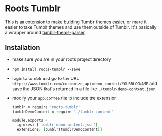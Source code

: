 # Roots Tumblr
This is an extension to make building Tumblr themes easier, or make it easier to take Tumblr themes and use them outside of Tumblr. It's basically a wrapper around [tumblr-theme-parser](https://www.npmjs.com/package/tumblr-theme-parser).

## Installation
- make sure you are in your roots project directory
- `npm install roots-tumblr --save`
- login to tumblr and go to the URL `https://www.tumblr.com/customize_api/demo_content/YOURBLOGNAME` and save the JSON that's returned in a file like `./tumblr-demo-content.json`.
- modify your `app.coffee` file to include the extension:

  ```coffee
  tumblr = require 'roots-tumblr'
  tumblrDemoContent = require './tumblr-content'
  
  module.exports =
    ignores: ['tumblr-demo-content.json']
    extensions: [tumblr(tumblrDemoContent)]
  ```
